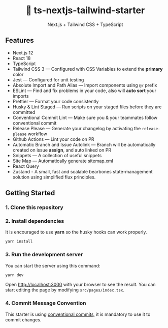 <div align="center">
  <h1>🚀 ts-nextjs-tailwind-starter</h1>
  <p>Next.js + Tailwind CSS + TypeScript</p>
</div>

## Features

- Next.js 12
- React 18
- TypeScript
- Tailwind CSS 3 — Configured with CSS Variables to extend the **primary** color
- Jest — Configured for unit testing
- Absolute Import and Path Alias — Import components using `@/` prefix
- ESLint — Find and fix problems in your code, also will **auto sort** your imports
- Prettier — Format your code consistently
- Husky & Lint Staged — Run scripts on your staged files before they are committed
- Conventional Commit Lint — Make sure you & your teammates follow conventional commit
- Release Please — Generate your changelog by activating the `release-please` workflow
- Github Actions — Lint your code on PR
- Automatic Branch and Issue Autolink — Branch will be automatically created on issue **assign**, and auto linked on PR
- Snippets — A collection of useful snippets
- Site Map — Automatically generate sitemap.xml
- React Query
- Zustand - A small, fast and scalable bearbones state-management solution using simplified flux principles.

## Getting Started

### 1. Clone this repository

### 2. Install dependencies

It is encouraged to use **yarn** so the husky hooks can work properly.

```bash
yarn install
```

### 3. Run the development server

You can start the server using this command:

```bash
yarn dev
```

Open [http://localhost:3000](http://localhost:3000) with your browser to see the result. You can start editing the page by modifying `src/pages/index.tsx`.

### 4. Commit Message Convention

This starter is using [conventional commits](https://www.conventionalcommits.org/en/v1.0.0/), it is mandatory to use it to commit changes.
